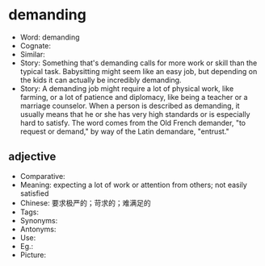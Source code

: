 # demanding

- Word: demanding
- Cognate: 
- Similar: 
- Story: Something that's demanding calls for more work or skill than the typical task. Babysitting might seem like an easy job, but depending on the kids it can actually be incredibly demanding.
- Story: A demanding job might require a lot of physical work, like farming, or a lot of patience and diplomacy, like being a teacher or a marriage counselor. When a person is described as demanding, it usually means that he or she has very high standards or is especially hard to satisfy. The word comes from the Old French demander, "to request or demand," by way of the Latin demandare, "entrust."

## adjective

- Comparative: 
- Meaning: expecting a lot of work or attention from others; not easily satisfied
- Chinese: 要求极严的；苛求的；难满足的
- Tags: 
- Synonyms: 
- Antonyms: 
- Use: 
- Eg.: 
- Picture: 

